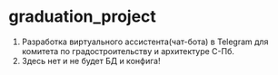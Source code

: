 # graduation_project
1. Разработка виртуального ассистента(чат-бота) в Telegram для комитета по градостроительству и архитектуре С-Пб.
2. Здесь нет и не будет БД и конфига!